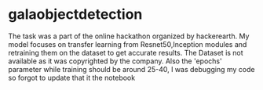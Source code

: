 # galaobjectdetection
The task was a part of the online hackathon organized by hackerearth. My model focuses on transfer learning from Resnet50,Inception modules and retraining them on the dataset to get accurate results.
The Dataset is not available as it was copyrighted by the company.
Also the 'epochs' parameter while training should be around 25-40, I was debugging my code so forgot to update that it the notebook
